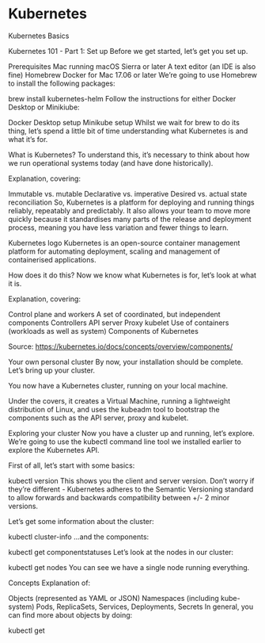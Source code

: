 # Kubernetes
Kubernetes Basics

Kubernetes 101 - Part 1: Set up
Before we get started, let’s get you set up.

Prerequisites
Mac running macOS Sierra or later
A text editor (an IDE is also fine)
Homebrew
Docker for Mac 17.06 or later
We’re going to use Homebrew to install the following packages:

brew install kubernetes-helm
Follow the instructions for either Docker Desktop or Minikiube:

Docker Desktop setup
Minikube setup
Whilst we wait for brew to do its thing, let’s spend a little bit of time understanding what Kubernetes is and what it’s for.

What is Kubernetes?
To understand this, it’s necessary to think about how we run operational systems today (and have done historically).

Explanation, covering:

Immutable vs. mutable
Declarative vs. imperative
Desired vs. actual state reconciliation
So, Kubernetes is a platform for deploying and running things reliably, repeatably and predictably. It also allows your team to move more quickly because it standardises many parts of the release and deployment process, meaning you have less variation and fewer things to learn.


Kubernetes logo
Kubernetes is an open-source container management platform for automating deployment, scaling and management of containerised applications.

How does it do this?
Now we know what Kubernetes is for, let’s look at what it is.

Explanation, covering:

Control plane and workers
A set of coordinated, but independent components
Controllers
API server
Proxy
kubelet
Use of containers (workloads as well as system)
Components of Kubernetes

Source: https://kubernetes.io/docs/concepts/overview/components/

Your own personal cluster
By now, your installation should be complete. Let’s bring up your cluster.

You now have a Kubernetes cluster, running on your local machine.

Under the covers, it creates a Virtual Machine, running a lightweight distribution of Linux, and uses the kubeadm tool to bootstrap the components such as the API server, proxy and kubelet.

Exploring your cluster
Now you have a cluster up and running, let’s explore. We’re going to use the kubectl command line tool we installed earlier to explore the Kubernetes API.

First of all, let’s start with some basics:

kubectl version
This shows you the client and server version. Don’t worry if they’re different - Kubernetes adheres to the Semantic Versioning standard to allow forwards and backwards compatibility between +/- 2 minor versions.

Let’s get some information about the cluster:

kubectl cluster-info
...and the components:

kubectl get componentstatuses
Let’s look at the nodes in our cluster:

kubectl get nodes
You can see we have a single node running everything.

Concepts
Explanation of:

Objects (represented as YAML or JSON)
Namespaces (including kube-system)
Pods, ReplicaSets, Services, Deployments, Secrets
In general, you can find more about objects by doing:

kubectl get <object type> <object name>
